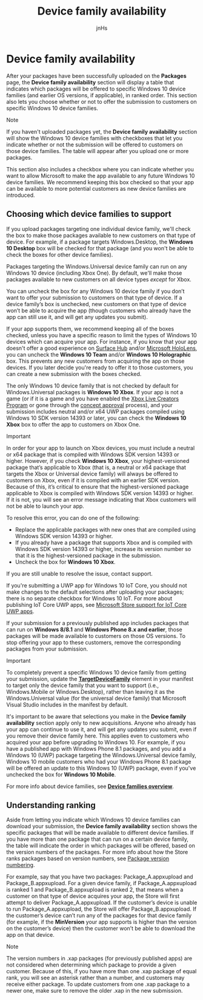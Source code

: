 ﻿---
author: jnHs
Description: After your packages have been successfully uploaded, you'll see a table that indicates which packages will be offered to specific Windows 10 device families (and earlier OS versions, if applicable), in ranked order.
title: Device family availability
ms.author: wdg-dev-content
ms.date: 10/31/2018
ms.topic: article


keywords: windows 10, uwp, packages, upload, device family availability
ms.localizationpriority: medium
---

# Device family availability

After your packages have been successfully uploaded on the **Packages** page, the **Device family availability** section will display a table that indicates which packages will be offered to specific Windows 10 device families (and earlier OS versions, if applicable), in ranked order. This section also lets you choose whether or not to offer the submission to customers on specific Windows 10 device families.

> [!NOTE]
> If you haven't uploaded packages yet, the **Device family availability** section will show the Windows 10 device families with checkboxes that let you indicate whether or not the submission will be offered to customers on those device families. The table will appear after you upload one or more packages.

This section also includes a checkbox where you can indicate whether you want to allow Microsoft to make the app available to any future Windows 10 device families. We recommend keeping this box checked so that your app can be available to more potential customers as new device families are introduced.


## Choosing which device families to support

If you upload packages targeting one individual device family, we'll check the box to make those packages available to new customers on that type of device. For example, if a package targets Windows.Desktop, the **Windows 10 Desktop** box will be checked for that package (and you won't be able to check the boxes for other device families).

Packages targeting the Windows.Universal device family can run on any Windows 10 device (including Xbox One). By default, we'll make those packages available to new customers on all device types *except* for Xbox.

You can uncheck the box for any Windows 10 device family if you don’t want to offer your submission to customers on that type of device. If a device family’s box is unchecked, new customers on that type of device won’t be able to acquire the app (though customers who already have the app can still use it, and will get any updates you submit).

If your app supports them, we recommend keeping all of the boxes checked, unless you have a specific reason to limit the types of Windows 10 devices which can acquire your app. For instance, if you know that your app doesn't offer a good experience on [Surface Hub](https://developer.microsoft.com/windows/surfacehub) and/or [Microsoft HoloLens](https://developer.microsoft.com/windows/mixed-reality), you can uncheck the **Windows 10 Team** and/or **Windows 10 Holographic** box. This prevents any new customers from acquiring the app on those devices. If you later decide you're ready to offer it to those customers, you can create a new submission with the boxes checked.

<span id="xbox" />

The only Windows 10 device family that is not checked by default for Windows.Universal packages is **Windows 10 Xbox**. If your app is not a game (or if it is a game and you have enabled the [Xbox Live Creators Program](../xbox-live/get-started-with-creators/get-started-with-xbox-live-creators.md) or gone through the [concept approval](../gaming/concept-approval.md) process), and your submission includes neutral and/or x64 UWP packages compiled using Windows 10 SDK version 14393 or later, you can check the **Windows 10 Xbox** box to offer the app to customers on Xbox One.

> [!IMPORTANT]
> In order for your app to launch on Xbox devices, you must include a neutral or x64 package that is compiled with Windows SDK version 14393 or higher. However, if you check **Windows 10 Xbox**, your highest-versioned package that’s applicable to Xbox (that is, a neutral or x64 package that targets the Xbox or Universal device family) will always be offered to customers on Xbox, even if it is compiled with an earlier SDK version. Because of this, it’s critical to ensure that the highest-versioned package applicable to Xbox is compiled with Windows SDK version 14393 or higher. If it is not, you will see an error message indicating that Xbox customers will not be able to launch your app. 
> 
> To resolve this error, you can do one of the following:
> -	Replace the applicable packages with new ones that are compiled using Windows SDK version 14393 or higher.
> -	If you already have a package that supports Xbox and is compiled with Windows SDK version 14393 or higher, increase its version number so that it is the highest-versioned package in the submission.
> -	Uncheck the box for **Windows 10 Xbox**.
> 	
> If you are still unable to resolve the issue, contact support.

If you're submitting a UWP app for Windows 10 IoT Core, you should not make changes to the default selections after uploading your packages; there is no separate checkbox for Windows 10 IoT. For more about publishing IoT Core UWP apps, see [Microsoft Store support for IoT Core UWP apps](https://docs.microsoft.com/windows/iot-core/commercialize-your-device/installingandservicing).

If your submission for a previously published app includes packages that can run on **Windows 8/8.1** and **Windows Phone 8.x and earlier**, those packages will be made available to customers on those OS versions. To stop offering your app to these customers, remove the corresponding packages from your submission.

> [!IMPORTANT]
> To completely prevent a specific Windows 10 device family from getting your submission, update the [**TargetDeviceFamily**](https://docs.microsoft.com/uwp/schemas/appxpackage/uapmanifestschema/element-targetdevicefamily) element in your manifest to target only the device family that you want to support (i.e., Windows.Mobile or Windows.Desktop), rather than leaving it as the Windows.Universal value (for the universal device family) that Microsoft Visual Studio includes in the manifest by default.

It's important to be aware that selections you make in the **Device family availability** section apply only to new acquisitions. Anyone who already has your app can continue to use it, and will get any updates you submit, even if you remove their device family here. This applies even to customers who acquired your app before upgrading to Windows 10. For example, if you have a published app with Windows Phone 8.1 packages, and you add a Windows 10 (UWP) package targeting the Windows.Universal device family, Windows 10 mobile customers who had your Windows Phone 8.1 package will be offered an update to this Windows 10 (UWP) package, even if you've unchecked the box for **Windows 10 Mobile**.

For more info about device families, see [**Device families overview**](https://docs.microsoft.com/uwp/extension-sdks/device-families-overview).


## Understanding ranking

Aside from letting you indicate which Windows 10 device families can download your submission, the **Device family availability** section shows the specific packages that will be made available to different device families. If you have more than one package that can run on a certain device family, the table will indicate the order in which packages will be offered, based on the version numbers of the packages. For more info about how the Store ranks packages based on version numbers, see [Package version numbering](package-version-numbering.md). 

For example, say that you have two packages: Package_A.appxupload and Package_B.appxupload. For a given device family, if Package_A.appxupload is ranked 1 and Package_B.appxupload is ranked 2, that means when a customer on that type of device acquires your app, the Store will first attempt to deliver Package_A.appxupload. If the customer’s device is unable to run Package_A.appxupload, the Store will offer Package_B.appxupload. If the customer’s device can’t run any of the packages for that device family (for example, if the **MinVersion** your app supports is higher than the version on the customer’s device) then the customer won’t be able to download the app on that device.

> [!NOTE]
> The version numbers in .xap packages (for previously published apps) are not considered when determining which package to provide a given customer. Because of this, if you have more than one .xap package of equal rank, you will see an asterisk rather than a number, and customers may receive either package. To update customers from one .xap package to a newer one, make sure to remove the older .xap in the new submission.


